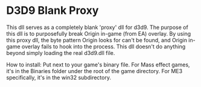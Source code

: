 # D3D9 Blank Proxy
This dll serves as a completely blank 'proxy' dll for d3d9. The purpose of this dll is to purposefully break Origin in-game (from EA) overlay. By using this proxy dll, the byte pattern Origin looks for can't be found, and Origin in-game overlay fails to hook into the process. This dll doesn't do anything beyond simply loading the real d3d9.dll file.

How to install:
Put next to your game's binary file. For Mass effect games, it's in the Binaries folder under the root of the game directory. For ME3 specifically, it's in the win32 subdirectory.
